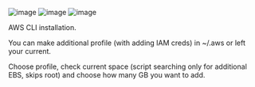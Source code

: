 ![image](https://user-images.githubusercontent.com/84916909/172862904-0cc61230-79b8-4fda-8fee-bdc749d65589.png)
![image](https://user-images.githubusercontent.com/84916909/172864300-79b81186-741a-48f8-a698-7a2e24c9e27d.png)
![image](https://user-images.githubusercontent.com/84916909/172864746-29c4ede6-81be-4d02-83ce-57981264b5a5.png)




AWS CLI installation.


You can make additional profile (with adding IAM creds) in ~/.aws or left your current.


Choose profile, check current space (script searching only for additional EBS, skips root) and choose how many GB you want to add.
